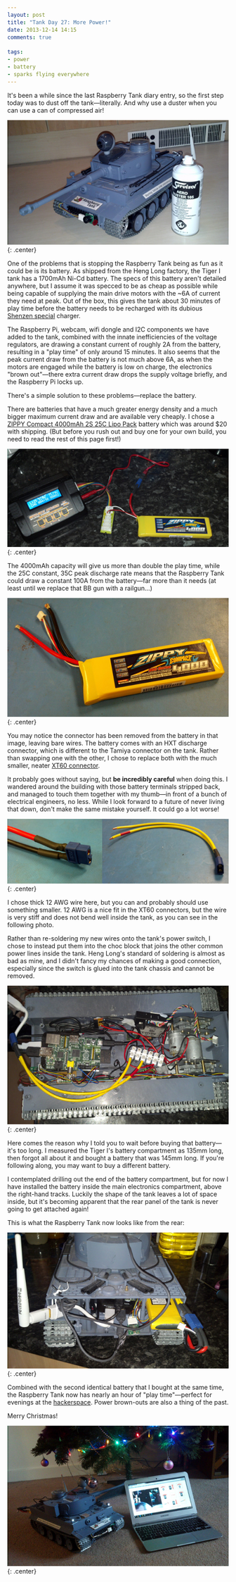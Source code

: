 ```yaml
---
layout: post
title: "Tank Day 27: More Power!"
date: 2013-12-14 14:15
comments: true

tags:
- power
- battery
- sparks flying everywhere
---
```


It's been a while since the last Raspberry Tank diary entry, so the first step today was to dust off the tank&mdash;literally. And why use a duster when you can use a can of compressed air!

![The Raspberry Tank with air duster](/hardware/raspberry-tank/airduster.jpg){: .center}

One of the problems that is stopping the Raspberry Tank being as fun as it could be is its battery. As shipped from the Heng Long factory, the Tiger I tank has a 1700mAh Ni-Cd battery. The specs of this battery aren't detailed anywhere, but I assume it was specced to be as cheap as possible while being capable of supplying the main drive motors with the ~6A of current they need at peak. Out of the box, this gives the tank about 30 minutes of play time before the battery needs to be recharged with its dubious [Shenzen special](http://www.evilmadscientist.com/2009/a-visit-to-the-electronics-markets-of-shenzhen/) charger.

The Raspberry Pi, webcam, wifi dongle and I2C components we have added to the tank, combined with the innate inefficiencies of the voltage regulators, are drawing a constant current of roughly 2A from the battery, resulting in a "play time" of only around 15 minutes. It also seems that the peak current draw from the battery is not much above 6A, as when the motors are engaged while the battery is low on charge, the electronics "brown out"&mdash;there extra current draw drops the supply voltage briefly, and the Raspberry Pi locks up.

There's a simple solution to these problems&mdash;replace the battery.

There are batteries that have a much greater energy density and a much bigger maximum current draw and are available very cheaply. I chose a [ZIPPY Compact 4000mAh 2S 25C Lipo Pack](http://hobbyking.co.uk/hobbyking/store/uh_viewItem.asp?idProduct=21359) battery which was around $20 with shipping. (But before you rush out and buy one for your own build, you need to read the rest of this page first!)

![The new battery charging](/hardware/raspberry-tank/charging.jpg){: .center}

The 4000mAh capacity will give us more than double the play time, while the 25C constant, 35C peak discharge rate means that the Raspberry Tank could draw a constant 100A from the battery&mdash;far more than it needs (at least until we replace that BB gun with a railgun...)

![The new battery](/hardware/raspberry-tank/newbattery.jpg){: .center}

You may notice the connector has been removed from the battery in that image, leaving bare wires. The battery comes with an HXT discharge connector, which is different to the Tamiya connector on the tank. Rather than swapping one with the other, I chose to replace both with the much smaller, neater [XT60 connector](http://hobbyking.co.uk/hobbyking/store/uh_viewItem.asp?idProduct=44333).

It probably goes without saying, but **be incredibly careful** when doing this. I wandered around the building with those battery terminals stripped back, and managed to touch them together with my thumb&mdash;in front of a bunch of electrical engineers, no less. While I look forward to a future of never living that down, don't make the same mistake yourself. It could go a lot worse!

![New XT60 connectors on the battery, and new wires to put inside the tank.](/hardware/raspberry-tank/xt60.jpg){: .center}

I chose thick 12 AWG wire here, but you can and probably should use something smaller. 12 AWG is a nice fit in the XT60 connectors, but the wire is very stiff and does not bend well inside the tank, as you can see in the following photo.

Rather than re-soldering my new wires onto the tank's power switch, I chose to instead put them into the choc block that joins the other common power lines inside the tank. Heng Long's standard of soldering is almost as bad as mine, and I didn't fancy my chances of making a good connection, especially since the switch is glued into the tank chassis and cannot be removed.

![The internals of the tank to support the new battery](/hardware/raspberry-tank/newbatteryinternals.jpg){: .center}

Here comes the reason why I told you to wait before buying that battery&mdash;it's too long. I measured the Tiger I's battery compartment as 135mm long, then forgot all about it and bought a battery that was 145mm long. If you're following along, you may want to buy a different battery.

I contemplated drilling out the end of the battery compartment, but for now I have installed the battery inside the main electronics compartment, above the right-hand tracks. Luckily the shape of the tank leaves a lot of space inside, but it's becoming apparent that the rear panel of the tank is never going to get attached again!

This is what the Raspberry Tank now looks like from the rear:

![The new battery installed in the tank](/hardware/raspberry-tank/newbatteryinstalled.jpg){: .center}

Combined with the second identical battery that I bought at the same time, the Raspberry Tank now has nearly an hour of "play time"&mdash;perfect for evenings at the [hackerspace](http://www.constructorium.org). Power brown-outs are also a thing of the past.

Merry Christmas!

![The Raspberry Tank in front of the Christmas tree](/hardware/raspberry-tank/christmas.jpg){: .center}
